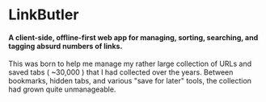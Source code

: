 # **LinkButler**
#### A client-side, offline-first web app for managing, sorting, searching, and tagging absurd numbers of links.

This was born to help me manage my rather large collection of URLs and saved tabs ( ~30,000 ) that I had collected over the years.  Between bookmarks, hidden tabs, and various "save for later" tools, the collection had grown quite unmanageable.
